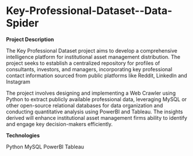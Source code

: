 # Key-Professional-Dataset--Data-Spider

**Project Description**

The Key Professional Dataset project aims to develop a comprehensive intelligence platform for institutional asset management distribution. The project seeks to establish a centralized repository for profiles of consultants, investors, and managers, incorporating key professional contact information sourced from public platforms like Reddit, LinkedIn and Instagram

The project involves designing and implementing a Web Crawler using Python to extract publicly available professional data, leveraging MySQL or other open-source relational databases for data organization and conducting quantitative analysis using PowerBI and Tableau. The insights derived will enhance institutional asset management firms ability to identify and engage key decision-makers efficiently.

**Technologies**

Python
MySQL
PowerBI
Tableau
